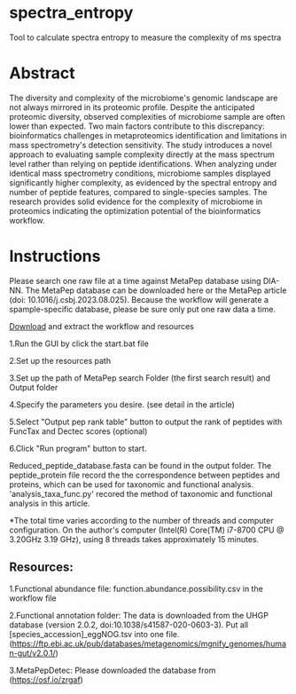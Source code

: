# spectra_entropy
Tool to calculate spectra entropy to measure the complexity of ms spectra

# Abstract
The diversity and complexity of the microbiome's genomic landscape are not always mirrored in its proteomic profile. Despite the anticipated proteomic diversity, observed complexities of microbiome sample are often lower than expected. Two main factors contribute to this discrepancy: bioinformatics challenges in metaproteomics identification and limitations in mass spectrometry's detection sensitivity. The study introduces a novel approach to evaluating sample complexity directly at the mass spectrum level rather than relying on peptide identifications. When analyzing under identical mass spectrometry conditions, microbiome samples displayed significantly higher complexity, as evidenced by the spectral entropy and number of peptide features, compared to single-species samples. The research provides solid evidence for the complexity of microbiome in proteomics indicating the optimization potential of the bioinformatics workflow.

# Instructions

Please search one raw file at a time against MetaPep database using DIA-NN. The MetaPep database can be downloaded here or the MetaPep article (doi: 10.1016/j.csbj.2023.08.025). Because the workflow will generate a spample-specific database, please be sure only put one raw data a time.


[Download](spectra_entropy/releases/download/publish/workflow.7z) and extract the workflow and resources

1.Run the GUI by click the start.bat file

2.Set up the resources path

3.Set up the path of MetaPep search Folder (the first search result) and Output folder

4.Specify the parameters you desire. (see detail in the article)

5.Select "Output pep rank table" button to output the rank of peptides with FuncTax and Dectec scores (optional)

6.Click "Run program" button to start. 

Reduced_peptide_database.fasta can be found in the output folder. The peptide_protein file record the the correspondence between peptides and proteins, which can be used for taxonomic and functional analysis. 'analysis_taxa_func.py' recored the method of taxonomic and functional analysis in this article. 

*The total time varies according to the number of threads and computer configuration. On the author's computer (Intel(R) Core(TM) i7-8700 CPU @ 3.20GHz   3.19 GHz), using 8 threads takes approximately 15 minutes.


## Resources:

1.Functional abundance file: function.abundance.possibility.csv in the workflow file

2.Functional annotation folder: The data is downloaded from the UHGP database (version 2.0.2, doi:10.1038/s41587-020-0603-3). Put all [species_accession]_eggNOG.tsv into one file. (https://ftp.ebi.ac.uk/pub/databases/metagenomics/mgnify_genomes/human-gut/v2.0.1/)

3.MetaPepDetec: Please downloaded the database from (https://osf.io/zrgaf)

